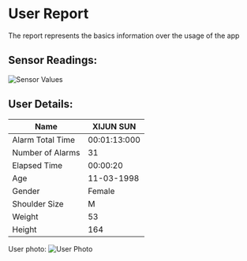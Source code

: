 # User Report
The report represents the basics information over the usage of the app
## Sensor Readings:
![Sensor Values](C:\Users\icadmin\user_ui\gui/data/img/graphs/graph_20240828164122_2.png)
## User Details:
| Name | XIJUN  SUN |
| --- | --- |
| Alarm Total Time | 00:01:13:000 |
| Number of Alarms | 31 |
| Elapsed Time | 00:00:20 |
| Age | 11-03-1998 |
| Gender | Female |
| Shoulder Size | M |
| Weight | 53 |
| Height | 164 |
User photo:
![User Photo]()
